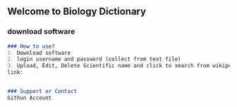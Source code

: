 ## Welcome to Biology Dictionary


### download software

```markdown
### How to use?
1. Download software
2. login username and password (collect from text file)
3. Upload, Edit, Delete Scientific name and click to search from wikipedea.
link:


### Support or Contact
Githun Account
